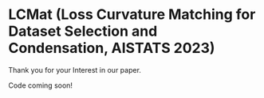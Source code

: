 # LCMat (Loss Curvature Matching for Dataset Selection and Condensation, AISTATS 2023)

Thank you for your Interest in our paper.

Code coming soon!
